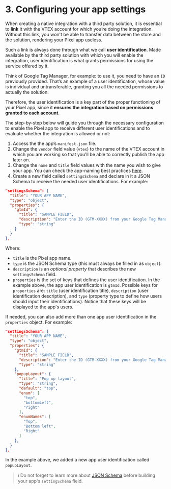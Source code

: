 # 3. Configuring your app settings

When creating a native integration with a third party solution, it is essential to **link** it with the VTEX account for which you’re doing the integration. Without this link, you won't be able to transfer data between the store and the solution, rendering your Pixel app useless.

Such a link is always done through what we call **user identification**. Made available by the third party solution with which you will enable the integration, user identification is what grants permissions for using the service offered by it.

Think of Google Tag Manager, for example: to use it, you need to have an `ID` previously provided. That’s an example of a user identification, whose value is individual and untransferable, granting you all the needed permissions to actually the solution.

Therefore, the user identification is a key part of the proper functioning of your Pixel app, since it **ensures the integration based on permissions granted to each account**.

The step-by-step below will guide you through the necessary configuration to enable the Pixel app to receive different user identifications and to evaluate whether the integration is allowed or not:

1. Access the the app’s `manifest.json` file.
2. Change the  `vendor` field value  (`vtex`) to the name of the VTEX account in which you are working so that you'll be able to correctly publish the app later on.
3. Change the `name` and `title` field values with the name you wish to give your app. You can check the app-naming best practices [here](https://developers.vtex.com/vtex-developer-docs/docs/vtex-io-documentation-filling-the-application-form-for-development/#guidelines).
4. Create a new field called `settingsSchema` and declare in it a JSON Schema to receive the needed user identifications. For example:

```json
"settingsSchema": {
  "title": "YOUR APP NAME",
  "type": "object",
  "properties": {
    "gtmId": {
      "title": "SAMPLE FIELD",
      "description": "Enter the ID (GTM-XXXX) from your Google Tag Manager",
      "type": "string"
    }
  }
},
```

Where:

- `title` is the Pixel app name.
- `type` is the JSON Schema type (this must always be filled in as `object`).
- `description` is an *optional property* that describes the new `settingsSchema` field.
- `properties` is the set of keys that defines the user identification. In the example above, the app user identification is `gtmId`. Possible keys for `properties` are: `title` (user identification title), `description` (user identification description), and `type` (property type to define how users should input their identifications). Notice that these keys will be displayed to the app's users.

If needed, you can also add more than one app user identification in the `properties` object. For example:

```json
"settingsSchema": {
  "title": "YOUR APP NAME",
  "type": "object",
  "properties": {
    "gtmId": {
      "title": "SAMPLE FIELD",
      "description": "Enter the ID (GTM-XXXX) from your Google Tag Manager",
      "type": "string"
    },
    "popupLayout": {
      "title": "Pop up layout",
      "type": "string",
      "default": "top",
      "enum": [
        "top",
        "bottomLeft",
        "right"
      ],
      "enumNames": [
        "Top",
        "Bottom left",
        "Right"
      ]
    },
  }
},
```

In the example above, we added a new app user identification called `popupLayout`. 

>ℹ️ Do not forget to learn more about [JSON Schema](http://json-schema.org/understanding-json-schema/) before building your app's `settingSchema` field.


